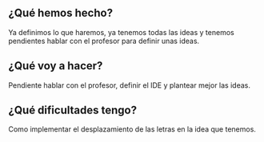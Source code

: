 ## ¿Qué hemos hecho?

Ya definimos lo que haremos, ya tenemos todas las ideas y tenemos pendientes hablar con el profesor para definir unas ideas.

## ¿Qué voy a hacer?

Pendiente hablar con el profesor, definir el IDE y plantear mejor las ideas.

## ¿Qué dificultades tengo?

Como implementar el desplazamiento de las letras en la idea que tenemos.

